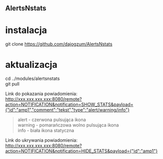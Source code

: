 ## AlertsNstats

# instalacja<br>
git clone https://github.com/dajogzum/AlertsNstats

# aktualizacja<br>
cd ../modules/alertsnstats<br>
git pull

Link do pokazania powiadomienia:<br>
http://xxx.xxx.xxx.xxx:8080/remote?action=NOTIFICATION&notification=SHOW_STATS&payload={"id":"amp1","comment":"tekst","type":"alert/warning/info"}

> alert - czerwona pulsująca ikona<br>
> warning - pomarańczowa wolno pulsująca ikona<br>
> info - biała ikona statyczna<br>

Link do ukrywania powiadomienia:<br>
http://xxx.xxx.xxx.xxx:8080/remote?action=NOTIFICATION&notification=HIDE_STATS&payload={"id":"amp1"}
